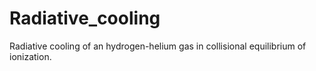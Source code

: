# Radiative_cooling
Radiative cooling of an hydrogen-helium gas in collisional equilibrium of ionization.
